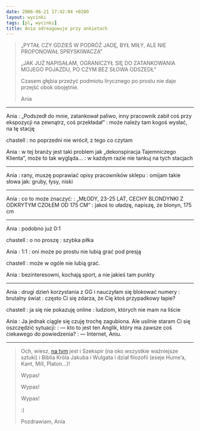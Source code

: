 ```yaml
---
date: 2006-06-21 17:42:04 +0200
layout: wycinki
tags: [pl, wycinki]
title: Ania odreagowuje przy ankietach
---
```


> „PYTAŁ CZY GDZIEŚ W PODRÓŻ JADĘ, BYŁ MIŁY, ALE NIE PROPONOWAŁ SPRYSKIWACZA”
>
> „JAK JUŻ NAPISAŁAM, OGRANICZYŁ SIĘ DO ZATANKOWANIA MOJEGO POJAZDU, PO CZYM BEZ SŁOWA ODSZEDŁ”
>
> Czasem głębia przeżyć podmiotu lirycznego po prostu nie daje przejść obok obojętnie.
>
> Ania

---

Ania
: „Podszedł do mnie, zatankował paliwo, inny pracownik zabił coś przy ekspozycji na zewnątrz, coś przekładał”
: może należy tam kogoś wysłać, na tę stację

chastell
: no poprzedni nie wrócił, z tego co czytam

Ania
: w tej branży jest taki problem jak „dekonspiracja Tajemniczego Klienta”, może to tak wygląda…
: w każdym razie nie tankuj na tych stacjach

---

Ania
: rany, muszę poprawiać opisy pracowników sklepu
: omijam takie słowa jak: gruby, łysy, niski

---

Ania
: co to może znaczyć:
: „MŁODY, 23-25 LAT, CECHY BLONDYNKI Z ODKRYTYM CZOŁEM OD 175 CM”
: jakoś to uładzę, napiszę, że blonyn, 175 cm

---

Ania
: podobno już 0:1

chastell
: o no proszę
: szybka piłka

Ania
: 1:1
: oni może po prostu nie lubią grać pod presją

chastell
: może w ogóle nie lubią grać.

Ania
: bezinteresowni, kochają sport, a nie jakieś tam punkty

---

Ania
: drugi dzień korzystania z GG i nauczyłam się blokować numery
: brutalny świat
: często Ci się zdarza, że Cię ktoś przypadkowy łapie?

chastell
: ja się nie pokazuję online
: ludziom, których nie mam na liście

Ania
: Ja jednak ciągle się czuję trochę zagubiona. Ale usilnie staram Ci się oszczędzić sytuacji:
: — kto to jest ten Anglik, który ma zawsze coś ciekawego do powiedzenia?
: — Internet, Aniu.

---

> Och, wiesz, [na tym](http://sacred-texts.com/ 'The Internet Sacred Text Archive') jest i Szekspir (na oko wszystkie ważniejsze sztuki) i Biblia Króla Jakuba i Wulgata i dział filozofii (eseje Hume’a, Kant, Mill, Platon…)!
>
> Wypas!
>
> Wypas!
>
> Wypas!
>
> :)
>
> Pozdrawiam, Ania
